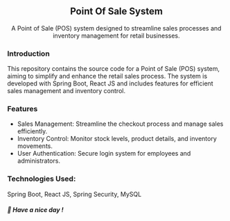 <h2 align="center"> Point Of Sale System </h2>
<div align="center">A Point of Sale (POS) system designed to streamline sales processes and inventory management for retail businesses.</div>

<h3>Introduction</h3>
<div>This repository contains the source code for a Point of Sale (POS) system, aiming to simplify and enhance the retail sales process. The system is developed with Spring Boot, React JS and includes features for efficient sales management and inventory control.</div>

<h3>Features</h3>
<ul>
<li>Sales Management: Streamline the checkout process and manage sales efficiently.</li>
<li>Inventory Control: Monitor stock levels, product details, and inventory movements.</li>
<li>User Authentication: Secure login system for employees and administrators.</li>
</ul>

<h3>Technologies Used:</h3>
<p>Spring Boot, React JS, Spring Security, MySQL</p>


<h5>🤘 Have a nice day !</h5>
